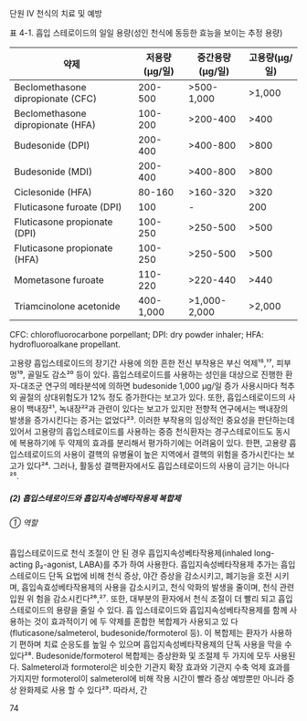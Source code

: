 단원 IV
천식의 치료 및 예방

표 4-1. 흡입 스테로이드의 일일 용량(성인 천식에 동등한 효능을 보이는 추정 용량)

| 약제 | 저용량(µg/일) | 중간용량(µg/일) | 고용량(µg/일) |
|---|---|---|---|
| Beclomethasone dipropionate (CFC) | 200-500 | >500-1,000 | >1,000 |
| Beclomethasone dipropionate (HFA) | 100-200 | >200-400 | >400 |
| Budesonide (DPI) | 200-400 | >400-800 | >800 |
| Budesonide (MDI) | 200-400 | >400-800 | >800 |
| Ciclesonide (HFA) | 80-160 | >160-320 | >320 |
| Fluticasone furoate (DPI) | 100 | - | 200 |
| Fluticasone propionate (DPI) | 100-250 | >250-500 | >500 |
| Fluticasone propionate (HFA) | 100-250 | >250-500 | >500 |
| Mometasone furoate | 110-220 | >220-440 | >440 |
| Triamcinolone acetonide | 400-1,000 | >1,000-2,000 | >2,000 |

CFC: chlorofluorocarbone porpellant; DPI: dry powder inhaler; HFA: hydrofluoroalkane propellant.

고용량 흡입스테로이드의 장기간 사용에 의한 흔한 전신 부작용은 부신 억제¹⁵,¹⁷, 피부멍¹⁹, 골밀도 감소²⁰ 등이 있다. 흡입스테로이드를 사용하는 성인을 대상으로 진행한 환자-대조군 연구의 메타분석에 의하면 budesonide 1,000 µg/일 증가 사용시마다 척추 외 골절의 상대위험도가 12% 정도 증가한다는 보고가 있다. 또한, 흡입스테로이드의 사용이 백내장²¹, 녹내장²²과 관련이 있다는 보고가 있지만 전향적 연구에서는 백내장의 발생을 증가시킨다는 증거는 없었다²³. 이러한 부작용의 임상적인 중요성을 판단하는데 있어서 고용량의 흡입스테로이드를 사용하는 중증 천식환자는 경구스테로이드도 동시에 복용하기에 두 약제의 효과를 분리해서 평가하기에는 어려움이 있다. 한편, 고용량 흡입스테로이드의 사용이 결핵의 유병율이 높은 지역에서 결핵의 위험을 증가시킨다는 보고가 있다²⁴. 그러나, 활동성 결핵환자에서도 흡입스테로이드의 사용이 금기는 아니다²⁵.

##### (2) 흡입스테로이드와 흡입지속성베타작용제 복합제
###### ① 역할
흡입스테로이드로 천식 조절이 안 된 경우 흡입지속성베타작용제(inhaled long-acting β₂-agonist, LABA)를 추가 하여 사용한다. 흡입지속성베타작용제 추가는 흡입스테로이드 단독 요법에 비해 천식 증상, 야간 증상을 감소시키고, 폐기능을 호전 시키며, 흡입속효성베타작용제의 사용을 감소시키고, 천식 악화의 발생을 줄이며, 천식 관련 입원 위 험을 감소시킨다²⁶,²⁷.
또한, 대부분의 환자에서 천식 조절이 더 빨리 되고 흡입스테로이드의 용량을 줄일 수 있다. 흡 입스테로이드와 흡입지속성베타작용제를 함께 사용하는 것이 효과적이기 에 두 약제를 혼합한 복합제가 사용되고 있 다(fluticasone/salmeterol, budesonide/formoterol 등). 이 복합제는 환자가 사용하기 편하며 치료 순응도를 높일 수 있으며 흡입지속성베타작용제의 단독 사용을 막을 수 있다²⁸. Budesonide/formoterol 복합제는 증상완화 및 조절제 두 가지에 모두 사용된다. Salmeterol과 formoterol은 비슷한 기관지 확장 효과와 기관지 수축 억제 효과를 가지지만 formoterol이 salmeterol에 비해 작용 시간이 빨라 증상 예방뿐만 아니라 증상 완화제로 사용 할 수 있다²⁹. 따라서, 간

<PAGE>74